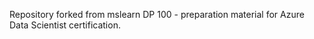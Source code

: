 Repository forked from mslearn DP 100 - preparation material for Azure Data Scientist certification.
